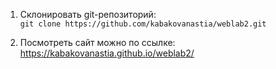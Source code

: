 1. Склонировать git-репозиторий:  
   ```git clone https://github.com/kabakovanastia/weblab2.git```

2. Посмотреть сайт можно по ссылке:  
   https://kabakovanastia.github.io/weblab2/
